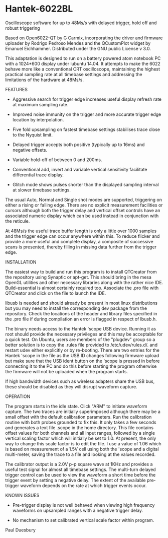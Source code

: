 # Hantek-6022BL
Oscilloscope software for up to 48Ms/s with delayed trigger, hold off and robust triggering

Based on Open6022-QT by G Carmix,  incorporating the driver and firmware uploader by Rodrigo Pedroso Mendes and the QCustomPlot widget by Emanuel Eichhammer.  Distributed under the GNU public License v 3.0.

This adaptation is designed to run on a battery powered atom notebook PC with a 1024*600 display under lubuntu 14.04.  It attempts to make the 6022 behave more like a conventional CRT oscilloscope, maintaining the highest practical sampling rate at all timebase settings and addressing the limitations of the hardware at 48Ms/s.


FEATURES

-  Aggressive search for trigger edge increases useful display refresh rate at maximum sampling rate.

-  Improved noise immunity on the trigger and more accurate trigger edge location by interpolation.

-  Five fold upsampling on fastest timebase settings stabilises trace close to the Nyquist limit.

-  Delayed trigger accepts both positive (typically up to 16ms) and negative offsets.

-  Variable hold-off of between 0 and 200ms.

-  Conventional add, invert and variable vertical sensitivity facilitate differential trace display.

-  Glitch mode shows pulses shorter than the displayed sampling interval at slower timebase settings.

The usual Auto, Normal and Single shot modes are supported, triggering on either a rising or falling edge.   There are no explicit measurement facilities or cursors although both the trigger delay and vertical offset controls have an associated numeric display which can be used instead in conjunction with the reticule.

At 48Ms/s the useful trace buffer length is only a little over 1000 samples and the trigger edge can occur anywhere within this.  To reduce flicker and provide a more useful and complete display, a composite of successive scans is presented, thereby filling in missing data further from the trigger edge.


INSTALLATION

The easiest way to build and run this program is to install QTCreator from the repository using Synaptic or apt-get.  This should bring in the mesa OpenGL utilities and other necessary libraries along with the rather nice IDE.  Build-essential is almost certainly required too.  Associate the .pro file with QTCreator and click on the file to launch the IDE.

libusb is needed and should already be present in most linux distributions but you may need to install the corresponding dev package from the repository.  Check the locations of the header and library files specified in the .pro file if during compilation an error is flagged in respect of lbusb.h.

The binary needs access to the Hantek 'scope USB device.  Running it as root should provide the necessary privileges and this may be acceptable for a quick test.  On Ubuntu, users are members of the "plugdev" group so a better solution is to copy the .rules file provided to /etc/udev/rules.d/. and restart udev either explicitly or by re-booting.  There are two entries for the Hantek 'scope in the file as the USB ID changes following firmware upload but make sure that the USB ident button on the 'scope is pressed in before connecting it to the PC and do this before starting the program otherwise the firmware will not be uploaded when the program starts.

If high bandwidth devices such as wireless adapters share the USB bus, these should be disabled as they will disrupt waveform capture.


OPERATION

The program starts in the idle state.  Click "ARM" to initiate waveform capture.  The two traces are initially superimposed although there may be a small offset with the default calibration parameters.  Run the calibration routine with both probes grounded to fix this.  It only takes a few seconds and generates a text file .scope in the home directory.  This file contains offset values for both channels and all input ranges, followed by a single vertical scaling factor which will initially be set to 1.0.  At present, the only way to change this scale factor is to edit the file.  I use a value of 1.06 which is based on measurement of a 1.5V cell using both the 'scope and a digital multi-meter, saving the trace to a file and looking at the values recorded.

The calibrator output is a 2.0V p-p square wave at 1KHz and provides a useful test signal for almost all timebase settings.  The multi-turn delayed trigger control can be used to view the waveform a short time before the trigger event by setting a negative delay.  The extent of the available pre-trigger waveform depends on the rate at which trigger events occur.


KNOWN ISSUES

-  Pre-trigger display is not well behaved when viewing high frequency waveforms on upsampled ranges with a negative trigger delay.

-  No mechanism to set calibrated vertical scale factor within program.


Paul Duesbury


